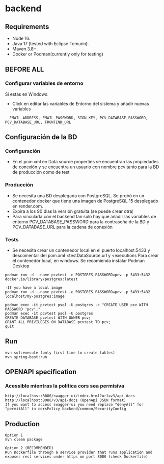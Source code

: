 # backend

## Requirements

- Node 16.
- Java 17 (tested with Eclipse Temurin).
- Maven 3.8+.
- Docker or Podman(currently only for testing)

## BEFORE ALL
### Configurar variables de entorno
Si estas en Windows:
- Click en editar las variables de Entorno del sistema y añadir nuevas variables
```
  EMAIL_ADDRESS, EMAIL_PASSWORD, SIGN_KEY, PCV_DATABASE_PASSWORD, PCV_DATABASE_URL, FRONTEND_URL
  ```

## Configuración de la BD
### Configuración
- En el pom.xml en Data source properties se encuentran las propiedades de conexión y se encuentra un usuario con nombre pcv tanto para la BD de producción como de test
### Producción
- Se necesita una BD desplegada con PostgreSQL. Se probó en un contenedor docker que tiene una imagen de PostgreSQL 15 desplegado en render.com.
- Expira a los 90 dias la versión gratuita (se puede crear otra)
- Para vincularla con el backend tan solo hay que añadir las variables de entorno PCV_DATABASE_PASSWORD para la contraseña de la BD y PCV_DATABASE_URL para la cadena de conexión
### Tests
- Se necesita crear un contenedor local en el puerto localhost:5433 y descomentar del pom.xml <testDataSource.url y <executions
Para crear el contenedor local, en windows. Se recomienda instalar Podman Desktop
```
podman run -d --name pcvtest -e POSTGRES_PASSWORD=pcv -p 5433:5432 docker.io/library/postgres:latest

-If you have a local image
podman run -d --name pcvtest -e POSTGRES_PASSWORD=pcv -p 5433:5432 localhost/my-postgres:image

podman exec -it pcvtest psql -U postgres -c "CREATE USER pcv WITH PASSWORD 'pcv';"
podman exec -it pcvtest psql -U postgres 
CREATE DATABASE pcvtest WITH OWNER pcv;    
GRANT ALL PRIVILEGES ON DATABASE pcvtest TO pcv;
quit
```

## Run

```
mvn sql:execute (only first time to create tables)
mvn spring-boot:run
```

## OPENAPI specification
### Acessible mientras la política cors sea permisiva
```
http://localhost:8080/swagger-ui/index.html?url=v3/api-docs
http://localhost:8080/v3/api-docs (OpenApi JSON format)
If you want to access swagger-ui you need replace "denyAll" for "permitAll" in corsPolicy backend/common/SecurityConfig
```
## Production

```
Option 1 
mvn clean package

Option 2 (RECOMMENDED)
Run Dockerfile through a service provider that runs application and exposes rest services under https on port 8080 (check Dockerfile)
```